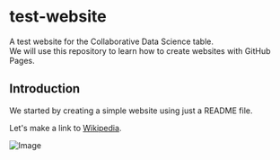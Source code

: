 # test-website

A test website for the Collaborative Data Science table.  
We will use this repository to learn how to create websites with GitHub Pages.

## Introduction

We started by creating a simple website using just a README file.

Let's make a link to [Wikipedia](https://www.wikipedia.org/).

![Image](https://upload.wikimedia.org/wikipedia/commons/6/63/James_Watt.jpg)
